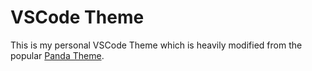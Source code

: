 # VSCode Theme

This is my personal VSCode Theme which is heavily modified from the popular [Panda Theme](https://marketplace.visualstudio.com/items?itemName=tinkertrain.theme-panda).
